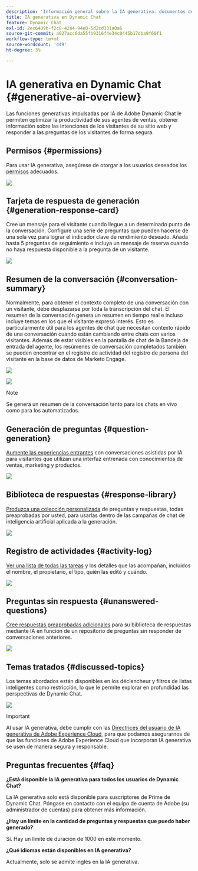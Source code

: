 ```yaml
---
description: 'Información general sobre la IA generativa: documentos de Marketo, documentación del producto'
title: IA generativa en Dynamic Chat
feature: Dynamic Chat
exl-id: 2ec6409b-f2c8-42a4-94e0-5d2cd331a0a6
source-git-commit: a027acc6da55fb9316f4e34c0445b17dba9f60f1
workflow-type: tm+mt
source-wordcount: '449'
ht-degree: 3%

---
```


# IA generativa en Dynamic Chat {#generative-ai-overview}

Las funciones generativas impulsadas por IA de Adobe Dynamic Chat le permiten optimizar la productividad de sus agentes de ventas, obtener información sobre las intenciones de los visitantes de su sitio web y responder a las preguntas de los visitantes de forma segura.

## Permisos {#permissions}

Para usar IA generativa, asegúrese de otorgar a los usuarios deseados los [permisos](/help/marketo/product-docs/demand-generation/dynamic-chat/setup-and-configuration/permissions.md) adecuados.

![](assets/generative-ai-overview-1.png)

## Tarjeta de respuesta de generación {#generation-response-card}

Cree un mensaje para el visitante cuando llegue a un determinado punto de la conversación. Configure una serie de preguntas que pueden hacerse de una sola vez para lograr el indicador clave de rendimiento deseado. Añada hasta 5 preguntas de seguimiento e incluya un mensaje de reserva cuando no haya respuesta disponible a la pregunta de un visitante.

![](assets/generative-ai-overview-2.png)

## Resumen de la conversación {#conversation-summary}

Normalmente, para obtener el contexto completo de una conversación con un visitante, debe desplazarse por toda la transcripción del chat. El resumen de la conversación genera un resumen en tiempo real e incluso incluye temas en los que el visitante expresó interés. Esto es particularmente útil para los agentes de chat que necesitan contexto rápido de una conversación cuando están cambiando entre chats con varios visitantes. Además de estar visibles en la pantalla de chat de la Bandeja de entrada del agente, los resúmenes de conversación completados también se pueden encontrar en el registro de actividad del registro de persona del visitante en la base de datos de Marketo Engage.

![](assets/generative-ai-overview-3.png)

![](assets/generative-ai-overview-4.png)

>[!NOTE]
>
>Se genera un resumen de la conversación tanto para los chats en vivo como para los automatizados.

## Generación de preguntas {#question-generation}

[Aumente las experiencias entrantes](/help/marketo/product-docs/demand-generation/dynamic-chat/generative-ai/question-generation.md) con conversaciones asistidas por IA para visitantes que utilizan una interfaz entrenada con conocimientos de ventas, marketing y productos.

![](assets/generative-ai-overview-5.png)

## Biblioteca de respuestas {#response-library}

[Produzca una colección personalizada](/help/marketo/product-docs/demand-generation/dynamic-chat/generative-ai/response-library.md) de preguntas y respuestas, todas preaprobadas por usted, para usarlas dentro de las campañas de chat de inteligencia artificial aplicada a la generación.

![](assets/generative-ai-overview-6.png)

## Registro de actividades {#activity-log}

[Ver una lista de todas las tareas](/help/marketo/product-docs/demand-generation/dynamic-chat/generative-ai/activity-log.md) y los detalles que las acompañan, incluidos el nombre, el propietario, el tipo, quién las editó y cuándo.

![](assets/generative-ai-overview-7.png)

## Preguntas sin respuesta {#unanswered-questions}

[Cree respuestas preaprobadas adicionales](/help/marketo/product-docs/demand-generation/dynamic-chat/generative-ai/unanswered-questions.md) para su biblioteca de respuestas mediante IA en función de un repositorio de preguntas sin responder de conversaciones anteriores.

![](assets/generative-ai-overview-8.png)

## Temas tratados {#discussed-topics}

Los temas abordados están disponibles en los déclencheur y filtros de listas inteligentes como restricción, lo que le permite explorar en profundidad las perspectivas de Dynamic Chat.

![](assets/generative-ai-overview-9.png)

>[!IMPORTANT]
>
>Al usar IA generativa, debe cumplir con las [Directrices del usuario de IA generativa de Adobe Experience Cloud](https://www.adobe.com/legal/licenses-terms/adobe-dx-gen-ai-user-guidelines.html), para que podamos asegurarnos de que las funciones de Adobe Experience Cloud que incorporan IA generativa se usen de manera segura y responsable.

## Preguntas frecuentes {#faq}

**¿Está disponible la IA generativa para todos los usuarios de Dynamic Chat?**

La IA generativa solo está disponible para suscriptores de Prime de Dynamic Chat. Póngase en contacto con el equipo de cuenta de Adobe (su administrador de cuentas) para obtener más información.

**¿Hay un límite en la cantidad de preguntas y respuestas que puedo haber generado?**

Sí. Hay un límite de duración de 1000 en este momento.

**¿Qué idiomas están disponibles en IA generativa?**

Actualmente, solo se admite inglés en la IA generativa.
